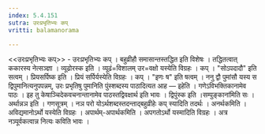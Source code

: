 ```yaml
---
index: 5.4.151
sutra: उरःप्रभृतिभ्यः कप्‌
vritti: balamanorama

---
```

<<उरःप्रभृतिभ्यः कप्>> - उरःप्रभृतिभ्यः कप् । बहुव्रीहौ समासान्तस्तद्धित इति विशेषः । तद्धितत्वात् ककारस्य नेत्सञ्ज्ञा । व्यूढोरस्क इति । व्यूढं=विशालम् उर=वक्षो यस्येति विग्रहः । कप् । "सोऽपदादौ" इति सत्वम् । प्रियसर्पिष्क इति । प्रियं सर्पिर्यस्येति विग्रहः । कप् । "इणः ष" इति षत्वम् । ननु द्वौ पुमांसौ यस्य स द्विपुमानित्यनुपपन्नम्, उरः प्रभृतिषु पुमानिति पुंस्शब्दस्य पाठादित्यत आह — इहेति । गणेऽविभक्तिकानामेव पाठः । इह तु केषाञ्चिदेकवचनान्तानामेव पाठस्तद्विवक्षार्थ इति भावः । द्विपुंस्क इति ।सम्पुङ्काना॑मिति सः । अर्थान्नञ इति । गणसूत्रम् । नञ परो योऽर्थशब्दस्तदन्ताद्बहुव्रीहेः कप् स्यादिति तदर्थः । अनर्थकमिति । अविद्यमानोऽर्थो यस्येति विग्रहः । अपार्थम्-अपार्थकमिति । अपगतोऽर्थो यस्मादिति विग्रहः । अत्र नञ्पूर्वकत्वान्न नित्यः कविति भावः । 